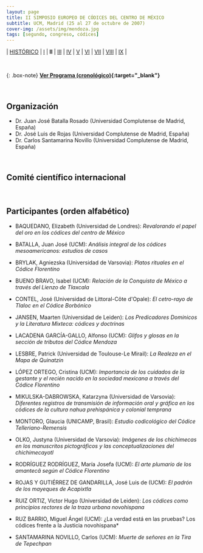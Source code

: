 ```yaml
---
layout: page
title: II SIMPOSIO EUROPEO DE CÓDICES DEL CENTRO DE MÉXICO
subtitle: UCM, Madrid (25 al 27 de octubre de 2007)
cover-img: /assets/img/mendoza.jpg
tags: [segundo, congreso, códices]
---
```


| [HISTÓRICO](/congresos/codices/historico) | [I](/congresos/codices/i) | **II** | [III](/congresos/codices/iii) | [IV](/congresos/codices/iv) | [V](/congresos/codices/v) | [VI](/congresos/codices/vi) | [VII](/congresos/codices/vii) | [VIII](/congresos/codices/viii) | [IX](/congresos/codices/ix) |

<br/>

{: .box-note}
**[Ver Programa (cronológico)](/congresos/codices/ii/docs/II-Congreso-2007.pdf){:target="_blank"}**

<br/>

## Organización

 - Dr. Juan José Batalla Rosado (Universidad Complutense de Madrid, España)
 - Dr. José Luis de Rojas (Universidad Complutense de Madrid, España)
 - Dr. Carlos Santamarina Novillo (Universidad Complutense de Madrid, España)

<br/>

## Comité científico internacional

<br/>

## Participantes (orden alfabético)

- BAQUEDANO, Elizabeth (Universidad de Londres): *Revalorando el papel del oro en los códices del centro de México*

- BATALLA, Juan José (UCM): *Análisis integral de los códices mesoamericanos: estudios de casos*

- BRYLAK, Agniezska (Universidad de Varsovia):  *Platos rituales en el Códice Florentino*

- BUENO BRAVO, Isabel (UCM): *Relación de la Conquista de México a través del Lienzo de Tlaxcala*

- CONTEL, José (Universidad de Littoral-Côte d'Opale): *El cetro-rayo de Tlaloc en el Códice Borbónico*

- JANSEN, Maarten (Universidad de Leiden): *Los Predicadores Dominicos y la Literatura Mixteca: códices y doctrinas*

- LACADENA GARCÍA-GALLO, Alfonso (UCM): *Glifos y glosas en la sección de tributos del Códice Mendoza*

- LESBRE, Patrick (Universidad de Toulouse-Le Mirail): *La Realeza en el Mapa de Quinatzin*

- LÓPEZ ORTEGO, Cristina (UCM): *Importancia de los cuidados de la gestante y el recién nacido en la sociedad mexicana a través del Códice Florentino*

- MIKULSKA-DABROWSKA, Katarzyna (Universidad de Varsovia): *Diferentes registros de transmisión de información oral y gráfica en los códices de la cultura nahua prehispánica y colonial temprana*

- MONTORO, Glaucia (UNICAMP, Brasil): *Estudio codicológico del Códice Telleriano-Remensis*

- OLKO, Justyna (Universidad de Varsovia): *Imágenes de los chichimecas en los manuscritos pictográficos y las conceptualizaciones del chichimecayotl*

- RODRÍGUEZ RODRÍGUEZ, María Josefa (UCM): *El arte plumario de los amantecâ según el Códice Florentino*

- ROJAS Y GUTIÉRREZ DE GANDARILLA, José Luis de (UCM): *El padrón de los mayeques de Acapixtla*

- RUIZ ORTIZ, Victor Hugo (Universidad de Leiden): *Los códices como principios rectores de la traza urbana novohispana*

- RUZ BARRIO, Miguel Ángel (UCM): ¿La verdad está en las pruebas? Los códices frente a la Justicia novohispana*

- SANTAMARINA NOVILLO, Carlos (UCM): *Muerte de señores en la Tira de Tepechpan*


